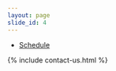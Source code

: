 ```yaml
---
layout: page
slide_id: 4
---
```


<div class="row">

<div class="col-xs-12 col-sm-12 col-md-12 col-lg-10 offset-lg-1 col-xl-10 offset-xl-1">


<div id="adobe-dc-view" style="width: 800px;"></div>
<script src="https://documentservices.adobe.com/view-sdk/viewer.js"></script>
<script type="text/javascript">
	document.addEventListener("adobe_dc_view_sdk.ready", function(){ 
		var adobeDCView = new AdobeDC.View({clientId: "495ed6c10b7249d3910dc4699522bcc8", divId: "adobe-dc-view"});
		adobeDCView.previewFile({
			content:{location: {url: "/assets/timetable.pdf"}},
			metaData:{fileName: "timetable.pdf"}
		}, {embedMode: "IN_LINE"});
	});
</script>

<ul>
<li> <a href="/assets/timetable.pdf">Schedule </a> </li>
</ul>

<!--<li> <a href="/assets/book-of-abstracts.pdf"> Book of Abstracts </a> </li>-->
<!--<li> <a href="/shortcourse"> Short course: Modern STL </a> </li>-->
<!--<li> <a href="https://www.youtube.com/playlist?list=PL7vEgTL3FalZ7xBUvYrlgacIhc3CqbYAM">Recorded talks</a> </li>-->
<!--<li> <a href="https://zenodo.org/communities/wamta23/?page=1&size=20">Collection of slides and posters</a> </li>-->

{% include contact-us.html %}
